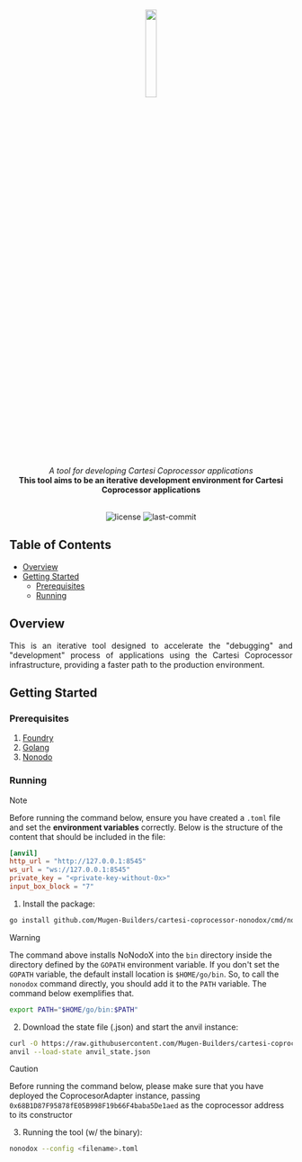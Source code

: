 <br>
<p align="center">
    <img src="https://github.com/Mugen-Builders/.github/assets/153661799/7ed08d4c-89f4-4bde-a635-0b332affbd5d" align="center" width="20%">
</p>
<br>
<div align="center">
    <i>A tool for developing Cartesi Coprocessor applications</i>
</div>
<div align="center">
<b>This tool aims to be an iterative development environment for Cartesi Coprocessor applications</b>
</div>
<br>
<p align="center">
	<img src="https://img.shields.io/github/license/Mugen-Builders/cartesi-coprocessor-nonodox?style=default&logo=opensourceinitiative&logoColor=white&color=00ADD8" alt="license">
	<img src="https://img.shields.io/github/last-commit/Mugen-Builders/cartesi-coprocessor-nonodox?style=default&logo=git&logoColor=white&color=000000" alt="last-commit">
</p>

## Table of Contents

- [Overview](#overview)
- [Getting Started](#getting-started)
  - [Prerequisites](#prerequisites)
  - [Running](#running)

## Overview

<div align="justify">
This is an iterative tool designed to accelerate the "debugging" and "development" process of applications using the Cartesi Coprocessor infrastructure, providing a faster path to the production environment.
</div>

## Getting Started

### Prerequisites

1. [Foundry](https://book.getfoundry.sh/getting-started/installation)
2. [Golang](https://go.dev/doc/install)
3. [Nonodo](https://github.com/Calindra/nonodo?tab=readme-ov-file#installation)

### Running

> [!NOTE]
> Before running the command below, ensure you have created a `.toml` file and set the **environment variables** correctly. Below is the structure of the content that should be included in the file:
>
> ```toml
> [anvil]
> http_url = "http://127.0.0.1:8545"
> ws_url = "ws://127.0.0.1:8545"
> private_key = "<private-key-without-0x>" 
> input_box_block = "7"
> ```

1. Install the package:

```sh
go install github.com/Mugen-Builders/cartesi-coprocessor-nonodox/cmd/nonodox@latest
```

> [!WARNING]
> The command above installs NoNodoX into the `bin` directory inside the directory defined by the `GOPATH` environment variable.
> If you don't set the `GOPATH` variable, the default install location is `$HOME/go/bin`.
> So, to call the `nonodox` command directly, you should add it to the `PATH` variable.
> The command below exemplifies that.
> 
> ```sh
> export PATH="$HOME/go/bin:$PATH"
> ```

2. Download the state file (.json) and start the anvil instance:

```sh
curl -O https://raw.githubusercontent.com/Mugen-Builders/cartesi-coprocessor-nonodox/refs/heads/main/anvil_state.json
anvil --load-state anvil_state.json
```

> [!CAUTION]
> Before running the command below, please make sure that you have deployed the CoprocesorAdapter instance, passing `0x68B1D87F95878fE05B998F19b66F4baba5De1aed` as the coprocessor address to its constructor

3. Running the tool (w/ the binary):

```sh
nonodox --config <filename>.toml
```
